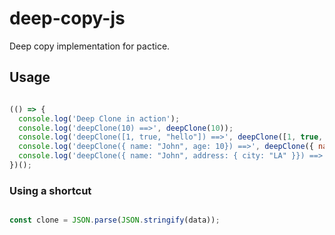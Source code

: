 # deep-copy-js

Deep copy implementation for pactice. 

## Usage

```javascript

(() => {
  console.log('Deep Clone in action');
  console.log('deepClone(10) ==>', deepClone(10));
  console.log('deepClone([1, true, "hello"]) ==>', deepClone([1, true, "hello"]));
  console.log('deepClone({ name: "John", age: 10}) ==>', deepClone({ name: "John", age: 10 }));
  console.log('deepClone({ name: "John", address: { city: "LA" }}) ==>', deepClone({ name: "John", address: { city: "Delhi" } }));
})();

```

### Using a shortcut

```javascript

const clone = JSON.parse(JSON.stringify(data));

```
